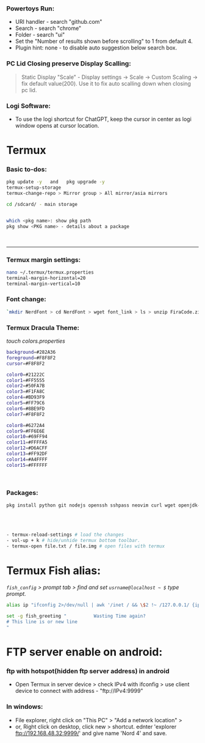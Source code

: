
### Powertoys Run:

- URI handler - search "github.com"
- Search - search "chrome"
- Folder - search "ui"
- Set the "Number of results shown before scrolling" to 1 from default 4.
- Plugin hint: none - to disable auto suggestion below search box.

### PC Lid Closing preserve Display Scalling:
> Static Display "Scale" - Display settings -> Scale -> Custom Scaling -> fix default value(200). Use it to fix auto scalling down when closing pc lid.

### Logi Software:
- To use the logi shortcut for ChatGPT, keep the cursor in center as logi window opens at cursor location.


<!-- ============================================================= -->




# Termux

### Basic to-dos:

```bash
pkg update -y   and   pkg upgrade -y
termux-setup-storage
termux-change-repo > Mirror group > All mirror/asia mirrors

cd /sdcard/ - main storage


which <pkg name>: show pkg path
pkg show <PKG name> - details about a package
```
  
<br> <hr>

### Termux margin settings:

```bash
nano ~/.termux/termux.properties
terminal-margin-horizontal=20
terminal-margin-vertical=10
```

### Font change:

```bash
`mkdir NerdFont > cd NerdFont > wget font_link > ls > unzip FiraCode.zip > rename `mv font.ttf ~/.termux`
```

### Termux Dracula Theme:

_touch colors.properties_
```bash
background=#282A36
foreground=#F8F8F2
cursor=#F8F8F2

color0=#21222C
color1=#FF5555
color2=#50FA7B
color3=#F1FA8C
color4=#BD93F9
color5=#FF79C6
color6=#8BE9FD
color7=#F8F8F2

color8=#6272A4
color9=#FF6E6E
color10=#69FF94
color11=#FFFFA5
color12=#D6ACFF
color13=#FF92DF
color14=#A4FFFF
color15=#FFFFFF
```

<br>

### Packages:

```bash
pkg install python git nodejs openssh sshpass neovim curl wget openjdk-17 which fish -y
```

<br>  <br>

```bash
- termux-reload-settings # load the changes
- vol-up + k # hide/unhide termux bottom toolbar.
- termux-open file.txt / file.img # open files with termux
```

# Termux Fish alias:

_`fish_config` > prompt tab > find and set `usrname@localhost ~ $` type prompt._

```bash
alias ip "ifconfig 2>/dev/null | awk '/inet / && \$2 !~ /127.0.0.1/ {ip=\$2} END {print ip}'"

set -g fish_greeting "          Wasting Time again?
# This line is or new line
"
```

# FTP server enable on android:

### ftp with hotspot(hidden ftp server address) in android

- Open Termux in server device > check IPv4 with ifconfig > use client device to connect with address - "ftp://IPv4:9999"

### In windows:
- File explorer, right click on "This PC" > "Add a network location" > 
- or, Right click on desktop, click new > shortcut. ednter 'explorer ftp://192.168.48.32:9999/' and give name 'Nord 4' and save.